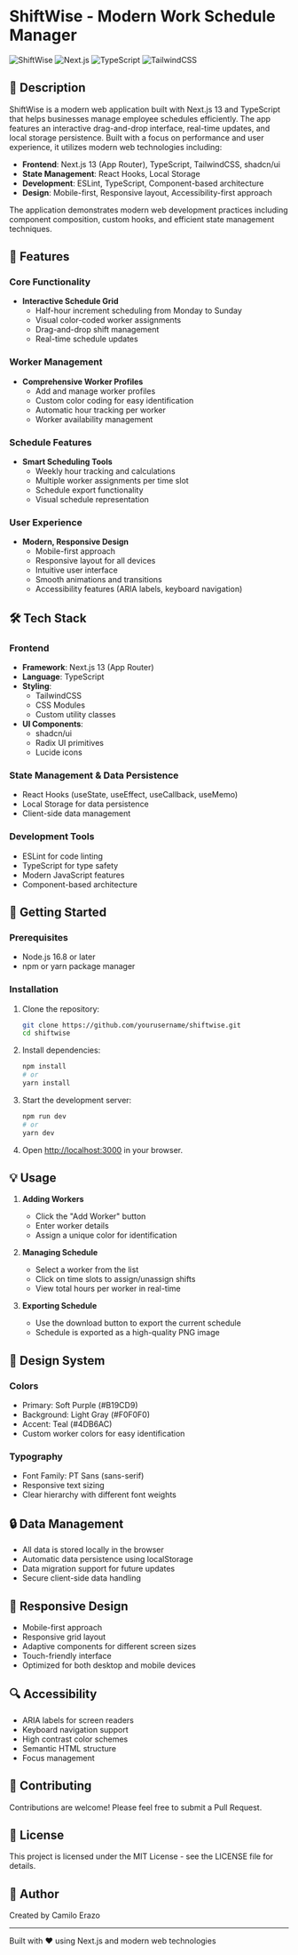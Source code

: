 # ShiftWise - Modern Work Schedule Manager

![ShiftWise](https://img.shields.io/badge/ShiftWise-Work%20Schedule%20Manager-purple)
![Next.js](https://img.shields.io/badge/Next.js-13.0-black)
![TypeScript](https://img.shields.io/badge/TypeScript-5.0-blue)
![TailwindCSS](https://img.shields.io/badge/TailwindCSS-3.0-38B2AC)

## 📝 Description

ShiftWise is a modern web application built with Next.js 13 and TypeScript that helps businesses manage employee schedules efficiently. The app features an interactive drag-and-drop interface, real-time updates, and local storage persistence. Built with a focus on performance and user experience, it utilizes modern web technologies including:

- **Frontend**: Next.js 13 (App Router), TypeScript, TailwindCSS, shadcn/ui
- **State Management**: React Hooks, Local Storage
- **Development**: ESLint, TypeScript, Component-based architecture
- **Design**: Mobile-first, Responsive layout, Accessibility-first approach

The application demonstrates modern web development practices including component composition, custom hooks, and efficient state management techniques.

## 🌟 Features

### Core Functionality
- **Interactive Schedule Grid**
  - Half-hour increment scheduling from Monday to Sunday
  - Visual color-coded worker assignments
  - Drag-and-drop shift management
  - Real-time schedule updates

### Worker Management
- **Comprehensive Worker Profiles**
  - Add and manage worker profiles
  - Custom color coding for easy identification
  - Automatic hour tracking per worker
  - Worker availability management

### Schedule Features
- **Smart Scheduling Tools**
  - Weekly hour tracking and calculations
  - Multiple worker assignments per time slot
  - Schedule export functionality
  - Visual schedule representation

### User Experience
- **Modern, Responsive Design**
  - Mobile-first approach
  - Responsive layout for all devices
  - Intuitive user interface
  - Smooth animations and transitions
  - Accessibility features (ARIA labels, keyboard navigation)

## 🛠️ Tech Stack

### Frontend
- **Framework**: Next.js 13 (App Router)
- **Language**: TypeScript
- **Styling**: 
  - TailwindCSS
  - CSS Modules
  - Custom utility classes
- **UI Components**: 
  - shadcn/ui
  - Radix UI primitives
  - Lucide icons

### State Management & Data Persistence
- React Hooks (useState, useEffect, useCallback, useMemo)
- Local Storage for data persistence
- Client-side data management

### Development Tools
- ESLint for code linting
- TypeScript for type safety
- Modern JavaScript features
- Component-based architecture

## 🚀 Getting Started

### Prerequisites
- Node.js 16.8 or later
- npm or yarn package manager

### Installation
1. Clone the repository:
   ```bash
   git clone https://github.com/yourusername/shiftwise.git
   cd shiftwise
   ```

2. Install dependencies:
   ```bash
   npm install
   # or
   yarn install
   ```

3. Start the development server:
   ```bash
   npm run dev
   # or
   yarn dev
   ```

4. Open [http://localhost:3000](http://localhost:3000) in your browser.

## 💡 Usage

1. **Adding Workers**
   - Click the "Add Worker" button
   - Enter worker details
   - Assign a unique color for identification

2. **Managing Schedule**
   - Select a worker from the list
   - Click on time slots to assign/unassign shifts
   - View total hours per worker in real-time

3. **Exporting Schedule**
   - Use the download button to export the current schedule
   - Schedule is exported as a high-quality PNG image

## 🎨 Design System

### Colors
- Primary: Soft Purple (#B19CD9)
- Background: Light Gray (#F0F0F0)
- Accent: Teal (#4DB6AC)
- Custom worker colors for easy identification

### Typography
- Font Family: PT Sans (sans-serif)
- Responsive text sizing
- Clear hierarchy with different font weights

## 🔒 Data Management

- All data is stored locally in the browser
- Automatic data persistence using localStorage
- Data migration support for future updates
- Secure client-side data handling

## 📱 Responsive Design

- Mobile-first approach
- Responsive grid layout
- Adaptive components for different screen sizes
- Touch-friendly interface
- Optimized for both desktop and mobile devices

## 🔍 Accessibility

- ARIA labels for screen readers
- Keyboard navigation support
- High contrast color schemes
- Semantic HTML structure
- Focus management

## 🤝 Contributing

Contributions are welcome! Please feel free to submit a Pull Request.

## 📄 License

This project is licensed under the MIT License - see the LICENSE file for details.

## 👥 Author

Created by Camilo Erazo

---

Built with ❤️ using Next.js and modern web technologies
